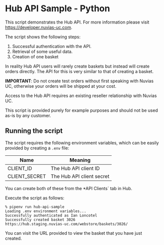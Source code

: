 # Hub API Sample - Python

This script demonstrates the Hub API. For more information please visit
<https://developer.nuvias-uc.com>.

The script shows the following steps:
1. Successful authentication with the API.
1. Retrieval of some useful data.
1. Creation of one basket

In reality Hub API users will rarely create baskets but instead will create
orders directly. The API for this is very similar to that of creating a basket.

**IMPORTANT**: Do not create test orders without first speaking with Nuvias UC,
otherwise your orders will be shipped at your cost.

Access to the Hub API requires an existing reseller relationship with Nuvias UC.

This script is provided purely for example purposes and should not be used
as-is by any customer.

## Running the script

The script requires the following environment variables, which can be easily
provided by creating a `.env` file:

| Name | Meaning |
| --- | --- |
| CLIENT_ID | The Hub API client ID |
| CLIENT_SECRET | The Hub API client secret |

You can create both of these from the *API Clients` tab in Hub.

Execute the script as follows:

```
% pipenv run hub-api-sample
Loading .env environment variables...
Successfully authenticated as Ian Loncotel
Successfully created basket 3026
https://hub.staging.nuvias-uc.com/webstore/baskets/3026/
```

You can visit the URL provided to view the basket that you have just created.
